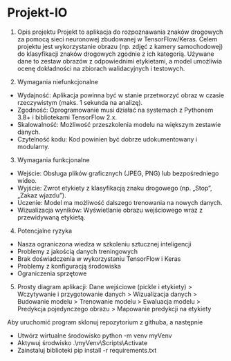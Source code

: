 # Projekt-IO
1. Opis projektu
  Projekt to aplikacja do rozpoznawania znaków drogowych za pomocą sieci neuronowej zbudowanej w TensorFlow/Keras. Celem projektu jest wykorzystanie obrazu (np. zdjęć z kamery samochodowej) do klasyfikacji znaków drogowych zgodnie z ich kategorią. Używane dane to zestaw      obrazów z odpowiednimi etykietami, a model umożliwia ocenę dokładności na zbiorach walidacyjnych i testowych.

2. Wymagania niefunkcjonalne
  - Wydajność: Aplikacja powinna być w stanie przetworzyć obraz w czasie rzeczywistym (maks. 1 sekunda na analizę).
  - Zgodność: Oprogramowanie musi działać na systemach z Pythonem 3.8+ i bibliotekami TensorFlow 2.x.
  - Skalowalność: Możliwość przeszkolenia modelu na większym zestawie danych.
  - Czytelność kodu: Kod powinien być dobrze udokumentowany i modularny.

3. Wymagania funkcjonalne
  - Wejście: Obsługa plików graficznych (JPEG, PNG) lub bezpośredniego wideo.
  - Wyjście: Zwrot etykiety z klasyfikacją znaku drogowego (np. „Stop”, „Zakaz wjazdu”).
  - Uczenie: Model ma możliwość dalszego trenowania na nowych danych.
  - Wizualizacja wyników: Wyświetlanie obrazu wejściowego wraz z przewidywaną etykietą.

4. Potencjalne ryzyka
  - Nasza ograniczona wiedza w szkoleniu sztucznej inteligencji
  - Problemy z jakością danych treningowych
  - Brak doświadczenia w wykorzystaniu TensorFlow i Keras
  - Problemy z konfiguracją środowiska
  - Ograniczenia sprzętowe

5. Prosty diagram aplikacji:
  Dane wejściowe (pickle i etykiety)  >  Wczytywanie i przygotowanie danych  >  Wizualizacja danych  >  Budowanie modelu  >    Trenowanie modelu  >  Ewaluacja modelu  >  Predykcja pojedynczego obrazu  >  Mapowanie predykcji na etykiety


  Aby uruchomić program sklonuj repozytorium z githuba, a następnie 
  - Utwórz wirtualne środowisko python -m venv myVenv
  - Aktywuj środwisko .\myVenv\Scripts\Activate
  - Zainstaluj biblioteki pip install -r requirements.txt

